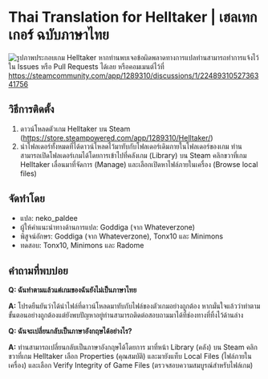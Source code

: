 # Thai Translation for Helltaker | เฮลเทกเกอร์ ฉบับภาษาไทย
![รูปภาพประกอบเกม Helltaker](https://steamcdn-a.akamaihd.net/steam/apps/1289310/header.jpg?t=1590209053)
หากท่านพบเจอข้อผิดพลาดทางการแปลท่านสามารถทำการแจ้งไว้ใน Issues หรือ Pull Requests ได้เลย
หรือคอมเมนต์ไว้ที่ https://steamcommunity.com/app/1289310/discussions/1/2248931052736341756

## วิธีการติดตั้ง
1. ดาวน์โหลดตัวเกม Helltaker บน Steam (https://store.steampowered.com/app/1289310/Helltaker/)
2. นำโฟลเดอร์ทั้งหมดที่ได้ดาวน์โหลดไว้มาทับกับโฟลเดอร์เดิมภายในโฟลเดอร์ของเกม
ท่านสามารถเปิดโฟลเดอร์เกมได้โดยการเข้าไปที่คลังเกม (Library) บน Steam คลิกขวาที่เกม Helltaker เลื่อนมาที่จัดการ (Manage) และเลือกเปิดหาไฟล์ภายในเครื่อง (Browse local files)

## จัดทำโดย
* แปล: neko_paldee
* ผู้ให้คำแนะนำทางด้านการแปล: Goddiga (จาก Whateverzone)
* พิสูจน์อักษร: Goddiga (จาก Whateverzone), Tonx10 และ Minimons
* ทดสอบ: Tonx10, Minimons และ Radome

## คำถามที่พบบ่อย
**Q: ฉันทำตามแล้วแต่เกมของฉันยังไม่เป็นภาษาไทย**

**A:** โปรดยืนยันว่าได้นำไฟล์ที่ดาวน์โหลดมาทับกับไฟล์ของตัวเกมอย่างถูกต้อง
หากมั่นใจแล้วว่าทำตามขั้นตอนอย่างถูกต้องแต่ยังพบปัญหาอยู่ท่านสามารถติดต่อสอบถามมาได้ที่ช่องทางที่ทิ้งไว้ด้านล่าง


**Q: ฉันจะเปลี่ยนกลับเป็นภาษาอังกฤษได้อย่างไร?**

**A:** ท่านสามารถเปลี่ยนกลับเป็นภาษาอังกฤษได้โดยการ มาที่หน้า Library (คลัง) บน Steam คลิกขวาที่เกม Helltaker เลือก Properties (คุณสมบัติ) และมายังแท็บ Local Files (ไฟล์ภายในเครื่อง) และเลือก Verify Integrity of Game Files (ตรวจสอบความสมบูรณ์สำหรับไฟล์เกม)

